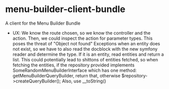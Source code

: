 # menu-builder-client-bundle

A client for the Menu Builder Bundle

- UX: We know the route chosen, so we know the controller and the action. Then, we could inspect the action for parameter types. This poses the threat of "Object not found" Exceptions when an entity does not exist, so we have to also read the docblock with the new symfony reader and determine the type. If it is an entity, read entities and return a list. This could potentially lead to shittons of entities fetched, so when fetching the entities, if the repository provided implements SomeRandomMenuBuilderInterface which has one method: getMenuBuilderQueryBuilder, return that, otherwise $repository->createQueryBuilder(); Also, use __toString()